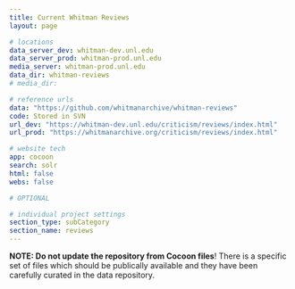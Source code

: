 ```yaml
---
title: Current Whitman Reviews
layout: page

# locations
data_server_dev: whitman-dev.unl.edu
data_server_prod: whitman-prod.unl.edu
media_server: whitman-prod.unl.edu
data_dir: whitman-reviews
# media_dir:

# reference urls
data: "https://github.com/whitmanarchive/whitman-reviews"
code: Stored in SVN
url_dev: "https://whitman-dev.unl.edu/criticism/reviews/index.html"
url_prod: "https://whitmanarchive.org/criticism/reviews/index.html"

# website tech
app: cocoon
search: solr
html: false
webs: false

# OPTIONAL

# individual project settings
section_type: subCategory
section_name: reviews
---
```


__NOTE: Do not update the repository from Cocoon files__! There is a specific set of files which should be publically available and they have been carefully curated in the data repository.
